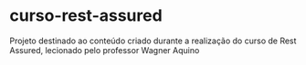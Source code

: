 # curso-rest-assured
Projeto destinado ao conteúdo criado durante a realização do curso de Rest Assured, lecionado pelo professor Wagner Aquino
